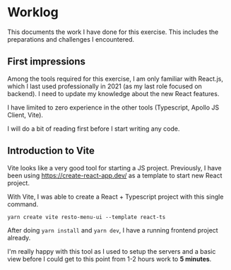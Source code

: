 # Worklog

This documents the work I have done for this exercise. This includes the preparations and challenges I encountered.

## First impressions

Among the tools required for this exercise, I am only familiar with React.js, which I last used professionally in 2021 (as my last role focused on backend). I need to update my knowledge about the new React features.

I have limited to zero experience in the other tools (Typescript, Apollo JS Client, Vite).

I will do a bit of reading first before I start writing any code.

## Introduction to Vite

Vite looks like a very good tool for starting a JS project. Previously, I have been using https://create-react-app.dev/ as a template to start new React project.

With Vite, I was able to create a React + Typescript project with this single command.

```
yarn create vite resto-menu-ui --template react-ts
```

After doing `yarn install` and `yarn dev`, I have a running frontend project already.

I'm really happy with this tool as I used to setup the servers and a basic view before I could get to this point from 1-2 hours work to **5 minutes**.
